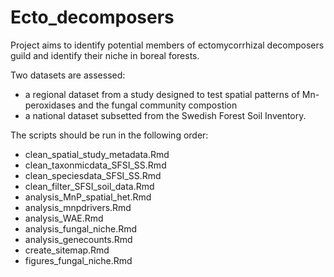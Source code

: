 # Ecto_decomposers

Project aims to identify potential members of ectomycorrhizal decomposers guild and identify their niche in boreal forests. 

Two datasets are assessed:
- a regional dataset from a study designed to test spatial patterns of Mn-peroxidases and the fungal community compostion
- a national dataset subsetted from the Swedish Forest Soil Inventory.

The scripts should be run in the following order:

- clean_spatial_study_metadata.Rmd
- clean_taxonmicdata_SFSI_SS.Rmd
- clean_speciesdata_SFSI_SS.Rmd
- clean_filter_SFSI_soil_data.Rmd
- analysis_MnP_spatial_het.Rmd
- analysis_mnpdrivers.Rmd
- analysis_WAE.Rmd
- analysis_fungal_niche.Rmd
- analysis_genecounts.Rmd
- create_sitemap.Rmd
- figures_fungal_niche.Rmd
